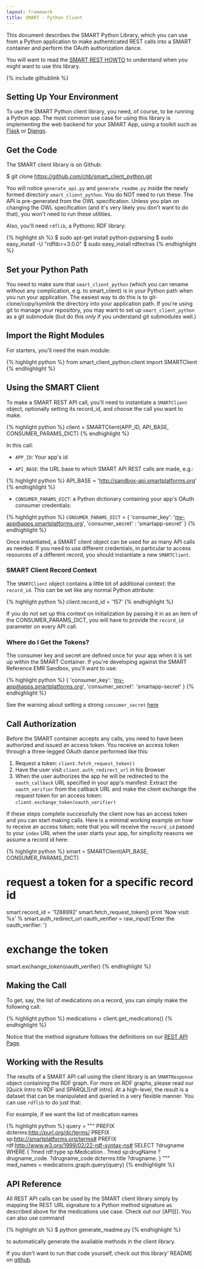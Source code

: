 ```yaml
---
layout: framework
title: SMART - Python Client
---
```


<div class='simple_box'>
  <p>
    This document describes the SMART Python Library, which you can use from a
    Python application to make authenticated REST calls into a SMART container
    and perform the OAuth authorization dance.
  </p>
  <p>
    You will want to read the
    <a href='/howto/build_a_rest_app/'>SMART REST HOWTO</a> to understand when
    you might want to use this library.
  </p>
    {% include githublink %}
</div>


## Setting Up Your Environment

To use the SMART Python client library, you need, of course, to be
running a Python app. The most common use case for using this library is
implementing the web backend for your SMART App, using a toolkit such as
[Flask](http://flask.pocoo.org/) or [Django](http://djangoproject.com/).


## Get the Code

The SMART client library is on Github:

  $ git clone https://github.com/chb/smart_client_python.git

You will notice `generate_api.py` and `generate_readme.py` inside the newly formed
directory `smart_client_python`. You do NOT need to run these. The API is
pre-generated from the OWL specification. Unless you plan on changing the OWL
specification (and it's very likely you don't want to do that), you won't need
to run these utilities.

Also, you'll need `rdflib`, a Pythonic RDF library:

{% highlight sh %}
  $ sudo apt-get install python-pyparsing
  $ sudo easy_install -U "rdflib>=3.0.0"
  $ sudo easy_install rdfextras
{% endhighlight %}


## Set your Python Path

You need to make sure that `smart_client_python` (which you can rename
without any complication, e.g. to smart_client) is in your Python path
when you run your application. The easiest way to do this is to
git-clone/copy/symlink the directory into your application path. If
you're using git to manage your repository, you may want to set up
`smart_client_python` as a git submodule (but do this _only_ if you
understand git submodules well.)


## Import the Right Modules

For starters, you'll need the main module:

{% highlight python %}
  from smart_client_python.client import SMARTClient
{% endhighlight  %}


## Using the SMART Client

To make a SMART REST API call, you'll need to instantiate a
`SMARTClient` object, optionally setting its record_id, and choose the
call you want to make.

{% highlight python %}
  client = SMARTClient(APP_ID, API_BASE, CONSUMER_PARAMS_DICT)
{% endhighlight  %}

In this call:

* `APP_ID`: Your app's id

* `API_BASE`: the URL base to which SMART API REST calls are made, e.g.:

{% highlight python %}
    API_BASE = 'http://sandbox-api.smartplatforms.org'
{% endhighlight %}

* `CONSUMER_PARAMS_DICT`: a Python dictionary containing your app's OAuth
  consumer credentials:

{% highlight python %}
  `CONSUMER_PARAMS_DICT` = {
      'consumer_key': 'my-app@apps.smartplatforms.org',
      'consumer_secret' : 'smartapp-secret'
  }
{% endhighlight %}

Once instantiated, a SMART client object can be used for as many API
calls as needed. If you need to use different credentials, in particular
to access resources of a different record, you should instantiate a new
`SMARTClient`.


### SMART Client Record Context

The `SMARTClient` object contains a little bit of additional context: the
`record_id`. This can be set like any normal Python attribute:

{% highlight python %}
  client.record_id = '157'
{% endhighlight  %}

If you do not set up this context on initialization by passing it in as
an item of the CONSUMER_PARAMS_DICT, you will have to provide the `record_id`
parameter on every API call.


### Where do I Get the Tokens?

The consumer key and secret are defined once for your app when it is set
up within the SMART Container. If you're developing against the SMART
Reference EMR Sandbox, you'll want to use:

{% highlight python %}
{
    'consumer_key': 'my-app@apps.smartplatforms.org',
    'consumer_secret': 'smartapp-secret'
}
{% endhighlight  %}

See the warning about setting a strong `consumer_secret`
[here](/howto/build_a_rest_app)


## Call Authorization

Before the SMART container accepts any calls, you need to have been authorized
and issued an access token. You receive an access token through a three-legged
OAuth dance performed like this:

1. Request a token: `client.fetch_request_token()`
2. Have the user visit `client.auth_redirect_url` in his Browser
3. When the user authorizes the app he will be redirected to the `oauth_callback`
   URL specified in your app's manifest. Extract the `oauth_verifier` from the
   callback URL and make the client exchange the request token for an access
   token:
   `client.exchange_token(oauth_verifier)`

If these steps complete successfully the client now has an access token and you
can start making calls. Here is a minimal working example on how to receive an
access token; note that you will receive the `record_id` passed to your `index`
URL when the user starts your app, for simplicity reasons we assume a record id
here:

{% highlight python %}
  smart = SMARTClient(API_BASE, CONSUMER_PARAMS_DICT)

  # request a token for a specific record id
  smart.record_id = '1288992'
  smart.fetch_request_token()
  print 'Now visit:  %s' % smart.auth_redirect_url
  oauth_verifier = raw_input('Enter the oauth_verifier: ')

  # exchange the token
  smart.exchange_token(oauth_verifier)
{% endhighlight %}


## Making the Call

To get, say, the list of medications on a record, you can simply make the
following call:

{% highlight python %}
  medications = client.get_medications()
{% endhighlight  %}

Notice that the method signature follows the definitions on our [REST
API Page](/reference/rest_api).


## Working with the Results

The results of a SMART API call using the client library is an `SMARTResponse`
object containing the RDF graph. For more on RDF graphs, please read our
[Quick Intro to RDF and SPARQL][rdf intro]. At a high-level, the result is a
dataset that can be manipulated and queried in a very flexible manner. You can
use `rdflib` to do just that:

For example, if we want the list of medication names

{% highlight python %}
  query = """
           PREFIX dcterms:<http://purl.org/dc/terms/>
           PREFIX sp:<http://smartplatforms.org/terms#>
           PREFIX rdf:<http://www.w3.org/1999/02/22-rdf-syntax-ns#>
           SELECT ?drugname
           WHERE {
             ?med rdf:type sp:Medication .
             ?med sp:drugName ?drugname_code.
             ?drugname_code dcterms:title ?drugname.
           }
           """
  med_names = medications.graph.query(query)
{% endhighlight  %}


## API Reference

All REST API calls can be used by the SMART client library simply by mapping the
REST URL signature to a Python method signature as described above for the
medications use case. Check out our [API][]. You can also use command

{% highlight sh %}
  $ python generate_readme.py
{% endhighlight  %}

to automatically generate the available methods in the client library.

If you don't want to run that code yourself, check out this library' README on
[github](http://github.com/chb/smart_client_python).

